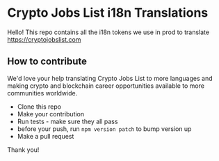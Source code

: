 # Crypto Jobs List i18n Translations

Hello! This repo contains all the i18n tokens we use in prod to translate https://cryptojobslist.com


## How to contribute

We'd love your help translating Crypto Jobs List to more languages and making crypto and blockchain career opportunities available to more communities worldwide.

- Clone this repo
- Make your contribution
- Run tests - make sure they all pass
- before your push, run `npm version patch` to bump version up
- Make a pull request

Thank you!
